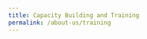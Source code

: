 ```yaml
---
title: Capacity Building and Training
permalink: /about-us/training
---
```

<Contents for Capacity Building and Training goes here.>